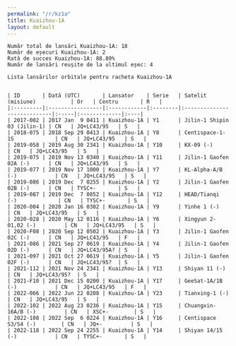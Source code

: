 ```yaml
---
permalink: "/r/kz1a"
title: Kuaizhou-1A
layout: default
---
```


    Număr total de lansări Kuaizhou-1A: 18
    Număr de eșecuri Kuaizhou-1A: 2
    Rată de succes Kuaizhou-1A: 88.89%
    Număr de lansări reușite de la ultimul eșec: 4
    
    Lista lansărilor orbitale pentru racheta Kuaizhou-1A
    
    
    | ID       | Dată (UTC)       | Lansator    | Serie   | Satelit (misiune)           | Or   | Centru       | R   |
    |:---------|:-----------------|:------------|:--------|:----------------------------|:-----|:-------------|:----|
    | 2017-002 | 2017 Jan  9 0411 | Kuaizhou-1A | Y1      | Jilin-1 Shipin 03 (Jilin-1) | CN   | JQ+LC43/95   | S   |
    | 2018-075 | 2018 Sep 29 0413 | Kuaizhou-1A | Y8      | Centispace-1-1S             | CN   | JQ+LC43/95   | S   |
    | 2019-058 | 2019 Aug 30 2341 | Kuaizhou-1A | Y10     | KX-09 (-)                   | CN   | JQ+LC43/95   | S   |
    | 2019-075 | 2019 Nov 13 0340 | Kuaizhou-1A | Y11     | Jilin-1 Gaofen 02A (-)      | CN   | JQ+LC43/95   | S   |
    | 2019-077 | 2019 Nov 17 1000 | Kuaizhou-1A | Y7      | KL-Alpha-A/B (-)            | CN   | JQ+LC43/95   | S   |
    | 2019-086 | 2019 Dec  7 0255 | Kuaizhou-1A | Y2      | Jilin-1 Gaofen 02B (-)      | CN   | TYSC+-       | S   |
    | 2019-087 | 2019 Dec  7 0852 | Kuaizhou-1A | Y12     | HEAD/Tianqi (-)             | CN   | TYSC+-       | S   |
    | 2020-004 | 2020 Jan 16 0302 | Kuaizhou-1A | Y9      | Yinhe 1 (-)                 | CN   | JQ+LC43/95   | S   |
    | 2020-028 | 2020 May 12 0116 | Kuaizhou-1A | Y6      | Xingyun 2-01,02 (-)         | CN   | JQ+LC43/95   | S   |
    | 2020-F08 | 2020 Sep 12 0502 | Kuaizhou-1A | Y3      | Jilin-1 Gaofen 02C (-)      | CN   | JQ+LC43/95   | F   |
    | 2021-086 | 2021 Sep 27 0619 | Kuaizhou-1A | Y4      | Jilin-1 Gaofen 02D (-)      | CN   | JQ+LC43/95A? | S   |
    | 2021-097 | 2021 Oct 27 0619 | Kuaizhou-1A | Y5      | Jilin-1 Gaofen 02F (-)      | CN   | JQ+LC43/95?  | S   |
    | 2021-112 | 2021 Nov 24 2341 | Kuaizhou-1A | Y13     | Shiyan 11 (-)               | CN   | JQ+LC43/95?  | S   |
    | 2021-F10 | 2021 Dec 15 0200 | Kuaizhou-1A | Y17     | GeeSat-1A/1B (-)            | CN   | JQ+LC43/95   | F   |
    | 2022-066 | 2022 Jun 22 0208 | Kuaizhou-1A | Y23     | Tianxing-1 (-)              | CN   | JQ+LC43/95   | S   |
    | 2022-102 | 2022 Aug 23 0236 | Kuaizhou-1A | Y15     | Chuangxin-16A/B (-)         | CN   | XSC+-        | S   |
    | 2022-108 | 2022 Sep  6 0224 | Kuaizhou-1A | Y16     | Centispace S3/S4 (-)        | CN   | JQ+-         | S   |
    | 2022-118 | 2022 Sep 24 2255 | Kuaizhou-1A | Y14     | Shiyan 14/15 (-)            | CN   | TYSC+-       | S   |


